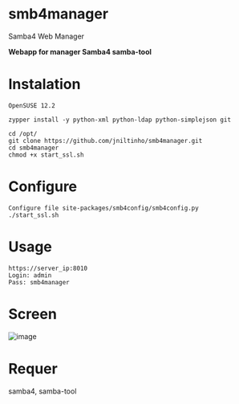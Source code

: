 smb4manager
===========

Samba4 Web Manager


**Webapp for manager Samba4 samba-tool**



Instalation
====
    OpenSUSE 12.2

    zypper install -y python-xml python-ldap python-simplejson git

    cd /opt/
    git clone https://github.com/jniltinho/smb4manager.git
    cd smb4manager
    chmod +x start_ssl.sh



Configure
====
    Configure file site-packages/smb4config/smb4config.py
    ./start_ssl.sh


Usage
====
    https://server_ip:8010
    Login: admin
    Pass: smb4manager


Screen
====

![image](https://raw.github.com/jniltinho/smb4manager/master/screens/smb4manager.png)


Requer
====
samba4, samba-tool


